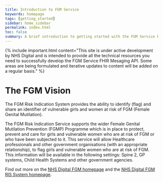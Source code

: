 ```yaml
---
title: Introduction to FGM Service
keywords: homepage
tags: [getting_started]
sidebar: home_sidebar
permalink: index.html
toc: false
summary: A brief introduction to getting started with the FGM Service FHIR&reg; Messaging API.
---
```


{% include important.html content="This site is under active development by NHS Digital and is intended to provide all the technical resources you need to successfully develop the FGM Service FHIR Mesaging API. Some areas are being formulated and iterative updates to content will be added on a regular basis." %}


# The FGM Vision #

The FGM Risk Indication System provides the ability to identify (flag) and share an identifier of vulnerable girls and women at risk of FGM (Female Genital Mutilation).

The FGM Risk Indication Service supports the wider Female Genital Mutilation Prevention (FGMP) Programme which is in place to protect, prevent and care for girls and vulnerable women who are at risk of FGM or who have been subjected to it. This service will allow Healthcare professionals and other government organisations (with an appropriate relationship), to flag girls and vulnerable women who are at risk of FGM. This information will be available in the following settings: Spine 2, GP systems, Child Health Systems and other government agencies.

Find out more on the [NHS Digital FGM homepage](http://content.digital.nhs.uk/fgm) and the [NHS Digital FGM RIS System homepage](http://content.digital.nhs.uk/fgmris).
